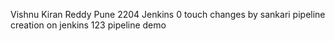 Vishnu Kiran Reddy
Pune
2204
Jenkins
0 touch
changes by sankari
pipeline creation on jenkins
123
pipeline demo
